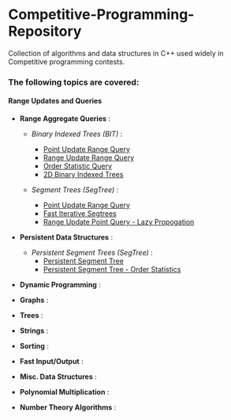 # Competitive-Programming-Repository
Collection of algorithms and data structures in C++ used widely in Competitive programming contests. 

### The following topics are covered:

#### Range Updates and Queries
* **Range Aggregate Queries** :
  * *Binary Indexed Trees (BIT)* :
    * [Point Update Range Query](https://github.com/dragonslayerx/Competitive-Programming-Repository/blob/master/binary_indexed_tree.cpp) 
    * [Range Update Range Query](https://github.com/dragonslayerx/Competitive-Programming-Repository/blob/master/binary_indexed_tree_range_query_range_update.cpp)
    * [Order Statistic Query](https://github.com/dragonslayerx/Competitive-Programming-Repository/blob/master/binary_indexed_tree_order_stat.cpp)
    * [2D Binary Indexed Trees](https://github.com/dragonslayerx/Competitive-Programming-Repository/blob/master/binary_indexed_tree_2D.cpp)
  
  * *Segment Trees (SegTree)* :
    * [Point Update Range Query](https://github.com/dragonslayerx/Competitive-Programming-Repository/blob/master/segment_tree_range_query_point_update.cpp) 
    * [Fast Iterative Segtrees](https://github.com/dragonslayerx/Competitive-Programming-Repository/blob/master/segment_trees_interative_fast.cpp)
    * [Range Update Point Query - Lazy Propogation](https://github.com/dragonslayerx/Competitive-Programming-Repository/blob/master/segment_tree_range_query_range_update_lazy_propogation.cpp)
    
    
 * **Persistent Data Structures** :
   * *Persistent Segment Trees (SegTree)* :
       * [Persistent Segment Tree](https://github.com/dragonslayerx/Competitive-Programming-Repository/blob/master/segment_tree_persistent.cpp)
       * [Persistent Segment Tree - Order Statistics](https://github.com/dragonslayerx/Competitive-Programming-Repository/blob/master/segment_tree_persistent_order_stat.cpp)
    
  
    
* **Dynamic Programming** :
* **Graphs** :
* **Trees** :
* **Strings** :
* **Sorting** :
* **Fast Input/Output** :
* **Misc. Data Structures** :
* **Polynomial Multiplication** :
* **Number Theory Algorithms** :
















